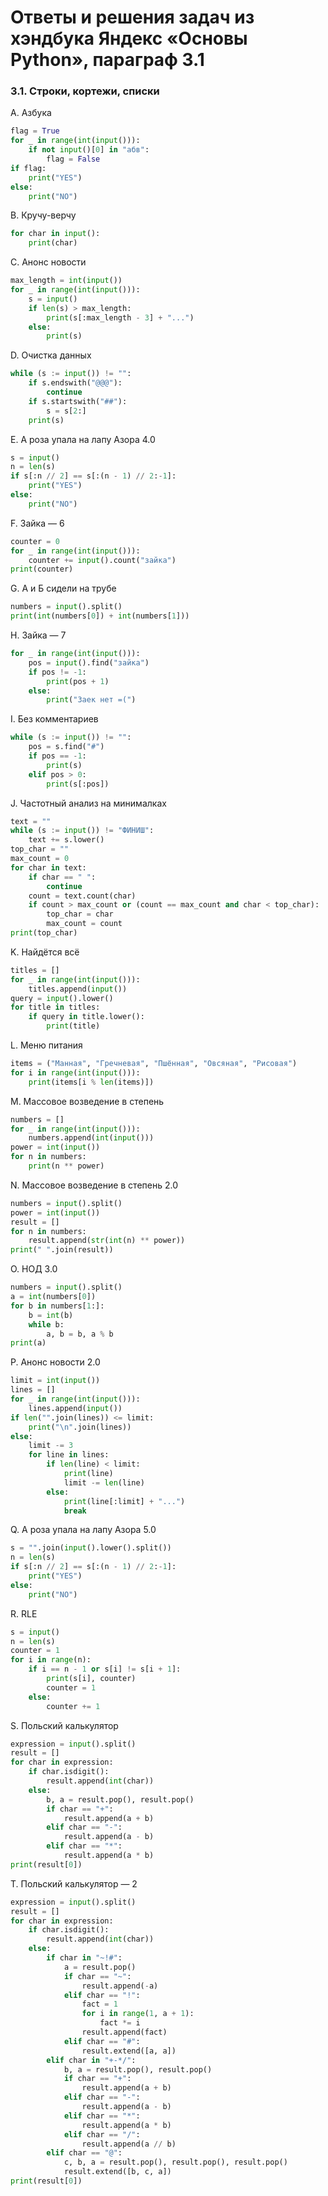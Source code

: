 # Ответы и решения задач из хэндбука Яндекс «Основы Python», параграф 3.1

### 3.1. Строки, кортежи, списки

A. Азбука
```python
flag = True
for _ in range(int(input())):
    if not input()[0] in "абв":
        flag = False
if flag:
    print("YES")
else:
    print("NO")
```

B. Кручу-верчу
```python
for char in input():
    print(char)
```

C. Анонс новости
```python
max_length = int(input())
for _ in range(int(input())):
    s = input()
    if len(s) > max_length:
        print(s[:max_length - 3] + "...")
    else:
        print(s)
```

D. Очистка данных
```python
while (s := input()) != "":
    if s.endswith("@@@"):
        continue
    if s.startswith("##"):
        s = s[2:]
    print(s)
```

E. А роза упала на лапу Азора 4.0
```python
s = input()
n = len(s)
if s[:n // 2] == s[:(n - 1) // 2:-1]:
    print("YES")
else:
    print("NO")
```

F. Зайка — 6
```python
counter = 0
for _ in range(int(input())):
    counter += input().count("зайка")
print(counter)
```

G. А и Б сидели на трубе
```python
numbers = input().split()
print(int(numbers[0]) + int(numbers[1]))
```

H. Зайка — 7
```python
for _ in range(int(input())):
    pos = input().find("зайка")
    if pos != -1:
        print(pos + 1)
    else:
        print("Заек нет =(")
```

I. Без комментариев
```python
while (s := input()) != "":
    pos = s.find("#")
    if pos == -1:
        print(s)
    elif pos > 0:
        print(s[:pos])
```

J. Частотный анализ на минималках
```python
text = ""
while (s := input()) != "ФИНИШ":
    text += s.lower()
top_char = ""    
max_count = 0
for char in text:
    if char == " ":
        continue
    count = text.count(char)
    if count > max_count or (count == max_count and char < top_char):
        top_char = char
        max_count = count
print(top_char)
```

K. Найдётся всё
```python
titles = []
for _ in range(int(input())):
    titles.append(input())
query = input().lower()
for title in titles:
    if query in title.lower():
        print(title)
```

L. Меню питания
```python
items = ("Манная", "Гречневая", "Пшённая", "Овсяная", "Рисовая")
for i in range(int(input())):
    print(items[i % len(items)])
```

M. Массовое возведение в степень
```python
numbers = []
for _ in range(int(input())):
    numbers.append(int(input()))
power = int(input())
for n in numbers:
    print(n ** power)
```

N. Массовое возведение в степень 2.0
```python
numbers = input().split()
power = int(input())
result = []
for n in numbers:
    result.append(str(int(n) ** power))
print(" ".join(result))
```

O. НОД 3.0
```python
numbers = input().split()
a = int(numbers[0])
for b in numbers[1:]:
    b = int(b)
    while b:
        a, b = b, a % b
print(a)
```

P. Анонс новости 2.0
```python
limit = int(input())
lines = []
for _ in range(int(input())):
    lines.append(input())
if len("".join(lines)) <= limit:
    print("\n".join(lines))
else:
    limit -= 3
    for line in lines:
        if len(line) < limit:
            print(line)
            limit -= len(line)
        else:
            print(line[:limit] + "...")
            break
```

Q. А роза упала на лапу Азора 5.0
```python
s = "".join(input().lower().split())
n = len(s)
if s[:n // 2] == s[:(n - 1) // 2:-1]:
    print("YES")
else:
    print("NO")
```

R. RLE
```python
s = input()
n = len(s)
counter = 1
for i in range(n):
    if i == n - 1 or s[i] != s[i + 1]:
        print(s[i], counter)
        counter = 1
    else:
        counter += 1
```

S. Польский калькулятор
```python
expression = input().split()
result = []
for char in expression:
    if char.isdigit():
        result.append(int(char))
    else:
        b, a = result.pop(), result.pop()
        if char == "+":
            result.append(a + b)
        elif char == "-":
            result.append(a - b)
        elif char == "*":
            result.append(a * b)
print(result[0])
```

T. Польский калькулятор — 2
```python
expression = input().split()
result = []
for char in expression:
    if char.isdigit():
        result.append(int(char))
    else:
        if char in "~!#":
            a = result.pop()
            if char == "~":
                result.append(-a)
            elif char == "!":
                fact = 1
                for i in range(1, a + 1):
                    fact *= i
                result.append(fact)
            elif char == "#":
                result.extend([a, a])
        elif char in "+-*/":
            b, a = result.pop(), result.pop()
            if char == "+":
                result.append(a + b)
            elif char == "-":
                result.append(a - b)
            elif char == "*":
                result.append(a * b)
            elif char == "/":
                result.append(a // b)
        elif char == "@":
            c, b, a = result.pop(), result.pop(), result.pop()
            result.extend([b, c, a])
print(result[0])
```